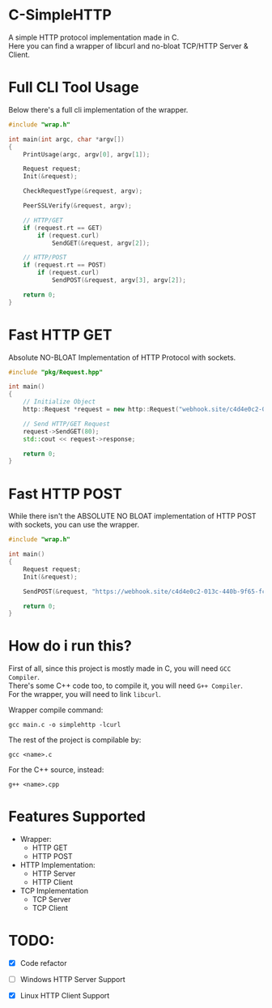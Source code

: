 # C-SimpleHTTP
A simple HTTP protocol implementation made in C.  
Here you can find a wrapper of libcurl and no-bloat TCP/HTTP Server & Client.

# Full CLI Tool Usage
Below there's a full cli implementation of the wrapper.
```c++
#include "wrap.h"

int main(int argc, char *argv[])
{
    PrintUsage(argc, argv[0], argv[1]);

    Request request;
    Init(&request);

    CheckRequestType(&request, argv);

    PeerSSLVerify(&request, argv);

    // HTTP/GET
    if (request.rt == GET)
        if (request.curl)
            SendGET(&request, argv[2]);

    // HTTP/POST
    if (request.rt == POST)
        if (request.curl)
            SendPOST(&request, argv[3], argv[2]);

    return 0;
}
```  

# Fast HTTP GET 
Absolute NO-BLOAT Implementation of HTTP Protocol with sockets.
```c++
#include "pkg/Request.hpp"

int main()
{
    // Initialize Object
    http::Request *request = new http::Request("webhook.site/c4d4e0c2-013c-440b-9f65-fc98a8bd3811");

    // Send HTTP/GET Request
    request->SendGET(80);
    std::cout << request->response;

    return 0;
}
```  

# Fast HTTP POST
While there isn't the ABSOLUTE NO BLOAT implementation of HTTP POST with sockets, you can use the wrapper.
```c++
#include "wrap.h"

int main()
{
    Request request;
    Init(&request);

    SendPOST(&request, "https://webhook.site/c4d4e0c2-013c-440b-9f65-fc98a8bd3811", "Some Data!");

    return 0;
}
```

# How do i run this?
First of all, since this project is mostly made in C, you will need `GCC Compiler`.  
There's some C++ code too, to compile it, you will need `G++ Compiler`.  
For the wrapper, you will need to link `libcurl`.  

Wrapper compile command:  
```
gcc main.c -o simplehttp -lcurl
```

The rest of the project is compilable by:
```
gcc <name>.c
```
For the C++ source, instead:
```
g++ <name>.cpp
```

# Features Supported
- Wrapper:
    - HTTP GET
    - HTTP POST
- HTTP Implementation:
    - HTTP Server 
    - HTTP Client
- TCP Implementation
    - TCP Server
    - TCP Client

# TODO:
- [x] Code refactor
- [ ] Windows HTTP Server Support
- [x] Linux HTTP Client Support
 

